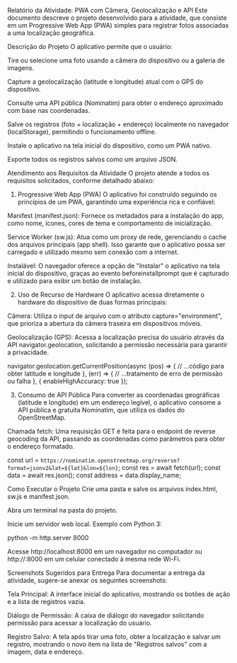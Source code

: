Relatório da Atividade: PWA com Câmera, Geolocalização e API
Este documento descreve o projeto desenvolvido para a atividade, que consiste em um Progressive Web App (PWA) simples para registrar fotos associadas a uma localização geográfica.

Descrição do Projeto
O aplicativo permite que o usuário:

Tire ou selecione uma foto usando a câmera do dispositivo ou a galeria de imagens.

Capture a geolocalização (latitude e longitude) atual com o GPS do dispositivo.

Consulte uma API pública (Nominatim) para obter o endereço aproximado com base nas coordenadas.

Salve os registros (foto + localização + endereço) localmente no navegador (localStorage), permitindo o funcionamento offline.

Instale o aplicativo na tela inicial do dispositivo, como um PWA nativo.

Exporte todos os registros salvos como um arquivo JSON.

Atendimento aos Requisitos da Atividade
O projeto atende a todos os requisitos solicitados, conforme detalhado abaixo:

1. Progressive Web App (PWA)
O aplicativo foi construído seguindo os princípios de um PWA, garantindo uma experiência rica e confiável:

Manifest (manifest.json): Fornece os metadados para a instalação do app, como nome, ícones, cores de tema e comportamento de inicialização.

Service Worker (sw.js): Atua como um proxy de rede, gerenciando o cache dos arquivos principais (app shell). Isso garante que o aplicativo possa ser carregado e utilizado mesmo sem conexão com a internet.

Instalável: O navegador oferece a opção de "Instalar" o aplicativo na tela inicial do dispositivo, graças ao evento beforeinstallprompt que é capturado e utilizado para exibir um botão de instalação.

2. Uso de Recurso de Hardware
O aplicativo acessa diretamente o hardware do dispositivo de duas formas principais:

Câmera: Utiliza o input de arquivo com o atributo capture="environment", que prioriza a abertura da câmera traseira em dispositivos móveis.

<input id="fileInput" type="file" accept="image/*" capture="environment" style="display:none">

Geolocalização (GPS): Acessa a localização precisa do usuário através da API navigator.geolocation, solicitando a permissão necessária para garantir a privacidade.

navigator.geolocation.getCurrentPosition(async (pos) => {
  // ...código para obter latitude e longitude
}, (err) => {
  // ...tratamento de erro de permissão ou falha
}, { enableHighAccuracy: true });

3. Consumo de API Pública
Para converter as coordenadas geográficas (latitude e longitude) em um endereço legível, o aplicativo consome a API pública e gratuita Nominatim, que utiliza os dados do OpenStreetMap.

Chamada fetch: Uma requisição GET é feita para o endpoint de reverse geocoding da API, passando as coordenadas como parâmetros para obter o endereço formatado.

const url = `https://nominatim.openstreetmap.org/reverse?format=jsonv2&lat=${lat}&lon=${lon}`;
const res = await fetch(url);
const data = await res.json();
const address = data.display_name;

Como Executar o Projeto
Crie uma pasta e salve os arquivos index.html, sw.js e manifest.json.

Abra um terminal na pasta do projeto.

Inicie um servidor web local. Exemplo com Python 3:

python -m http.server 8000

Acesse http://localhost:8000 em um navegador no computador ou http://<seu-ip-local>:8000 em um celular conectado à mesma rede Wi-Fi.

Screenshots Sugeridos para Entrega
Para documentar a entrega da atividade, sugere-se anexar os seguintes screenshots:

Tela Principal: A interface inicial do aplicativo, mostrando os botões de ação e a lista de registros vazia.

Diálogo de Permissão: A caixa de diálogo do navegador solicitando permissão para acessar a localização do usuário.

Registro Salvo: A tela após tirar uma foto, obter a localização e salvar um registro, mostrando o novo item na lista de "Registros salvos" com a imagem, data e endereço.